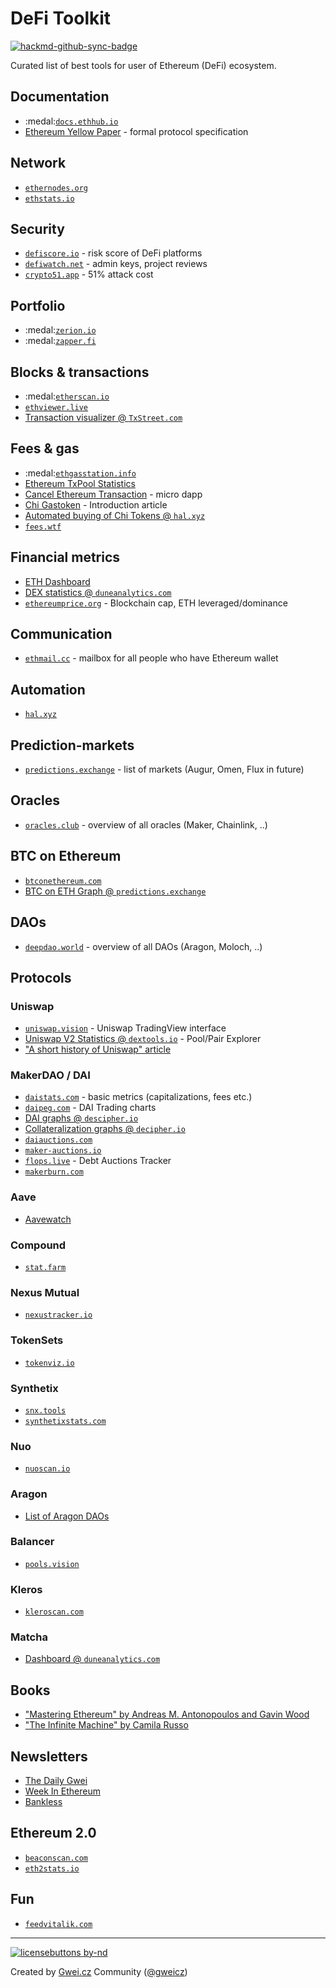# DeFi Toolkit

[![hackmd-github-sync-badge](https://hackmd.io/m_QNVHFmSreR8Dttw50Fyg/badge)](https://hackmd.io/m_QNVHFmSreR8Dttw50Fyg)

Curated list of best tools for user of Ethereum (DeFi) ecosystem.

## Documentation
- :medal:[`docs.ethhub.io`](https://docs.ethhub.io/)
- [Ethereum Yellow Paper](https://ethereum.github.io/yellowpaper/paper.pdf) - formal protocol specification

## Network
- [`ethernodes.org`](https://ethernodes.org/)
- [`ethstats.io`](https://ethstats.io/)

## Security
- [`defiscore.io`](https://defiscore.io/) - risk score of DeFi platforms
- [`defiwatch.net`](https://defiwatch.net/) - admin keys, project reviews
- [`crypto51.app`](https://www.crypto51.app/) - 51% attack cost 

## Portfolio
- :medal:[`zerion.io`](https://app.zerion.io/)
- :medal:[`zapper.fi`](https://www.zapper.fi/)

## Blocks & transactions
- :medal:[`etherscan.io`](http://etherscan.io/)
- [`ethviewer.live`](http://www.ethviewer.live/)
- [Transaction visualizer @ `TxStreet.com`](https://txstreet.com/v/eth)

## Fees & gas
- :medal:[`ethgasstation.info`](https://ethgasstation.info/)
- [Ethereum TxPool Statistics](https://txpool.zengo.com/)
- [Cancel Ethereum Transaction](https://cancel-ethereum-transactions.web.app/) - micro dapp
- [Chi Gastoken](https://medium.com/@1inch.exchange/everything-you-wanted-to-know-about-chi-gastoken-a1ba0ea55bf3) - Introduction article
- [Automated buying of Chi Tokens @ `hal.xyz`](https://9000.hal.xyz/recipes/1inch-buy-chi-token)
- [`fees.wtf`](https://fees.wtf/)

## Financial metrics
- [ETH Dashboard](https://ethdashboard.com/)
- [DEX statistics @ `duneanalytics.com`](https://explore.duneanalytics.com/public/dashboards/c87JEtVi2GlyIZHQOR02NsfyJV48eaKEQSiKplJ7)
- [`ethereumprice.org`](https://ethereumprice.org/) - Blockchain cap, ETH leveraged/dominance

## Communication
- [`ethmail.cc`](https://ethmail.cc/) - mailbox for all people who have Ethereum wallet

## Automation
- [`hal.xyz`](https://www.hal.xyz/)

## Prediction-markets
- [`predictions.exchange`](https://www.predictions.exchange/) - list of markets (Augur, Omen, Flux in future)

## Oracles
- [`oracles.club`](https://oracles.club/) - overview of all oracles (Maker, Chainlink, ..)

## BTC on Ethereum
- [`btconethereum.com`](https://btconethereum.com/)
- [BTC on ETH Graph @ `predictions.exchange`](http://www.predictions.exchange/ethbtc/)

## DAOs
- [`deepdao.world`](http://deepdao.world/) - overview of all DAOs (Aragon, Moloch, ..)

## Protocols

### Uniswap
- [`uniswap.vision`](https://uniswap.vision/) - Uniswap TradingView interface
- [Uniswap V2 Statistics @ `dextools.io`](https://www.dextools.io/app/uniswap/pool-explorer) - Pool/Pair Explorer
- ["A short history of Uniswap" article](https://uniswap.org/blog/uniswap-history/)

### MakerDAO / DAI
- [`daistats.com`](https://daistats.com/) - basic metrics (capitalizations, fees etc.)
- [`daipeg.com`](https://daipeg.com/) - DAI Trading charts
- [DAI graphs @ `descipher.io`](http://dai.descipher.io/)
- [Collateralization graphs @ `decipher.io`](http://makervaults.descipher.io/)
- [`daiauctions.com`](https://daiauctions.com)
- [`maker-auctions.io`](https://maker-auctions.io/)
- [`flops.live`](https://flops.live/) - Debt Auctions Tracker
- [`makerburn.com`](https://makerburn.com/)

### Aave
- [Aavewatch](https://aavewatch.now.sh/)

### Compound
- [`stat.farm`](https://stat.farm/)

### Nexus Mutual
- [`nexustracker.io`](https://nexustracker.io/)

### TokenSets
- [`tokenviz.io`](https://tokenviz.io/)

### Synthetix
- [`snx.tools`](https://snx.tools/)
- [`synthetixstats.com`](https://synthetixstats.com/)

### Nuo
- [`nuoscan.io`](https://nuoscan.io/)

### Aragon
- [List of Aragon DAOs](https://apiary.1hive.org/orgs)

### Balancer
- [`pools.vision`](http://pools.vision/)

### Kleros
- [`kleroscan.com`](http://kleroscan.com/)

### Matcha
- [Dashboard @ `duneanalytics.com`](http://duneanalytics.com/matcha)

## Books
- ["Mastering Ethereum" by Andreas M. Antonopoulos and Gavin Wood](https://ethereumbook.info/)
- ["The Infinite Machine" by Camila Russo](https://www.harpercollins.com/products/the-infinite-machine-camila-russo)

## Newsletters
- [The Daily Gwei](https://thedailygwei.substack.com/)
- [Week In Ethereum](https://weekinethereum.substack.com/)
- [Bankless](http://bankless.substack.com/)

## Ethereum 2.0
- [`beaconscan.com`](https://beaconscan.com/)
- [`eth2stats.io`](https://eth2stats.io/)

## Fun
- [`feedvitalik.com`](https://feedvitalik.com/)


---

[![licensebuttons by-nd](https://licensebuttons.net/l/by-nd/3.0/88x31.png)](https://creativecommons.org/licenses/by-nd/4.0)

Created by [Gwei.cz](https://gwei.cz) Community ([@gweicz](https://twitter.com/gweicz))


